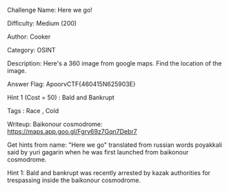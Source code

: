 Challenge Name: Here we go!

Difficulty: Medium (200)

Author: Cooker

Category: OSINT

Description: Here's a 360 image from google maps. Find the location of the image.

Answer Flag: ApoorvCTF{460415N625903E}

Hint 1 (Cost = 50) : Bald and Bankrupt

Tags : Race , Cold


Writeup: Baikonour cosmodrome: https://maps.app.goo.gl/Fgry69z7Gqn7Debr7

Get hints from name: "Here we go" translated from russian words poyakkali said by yuri gagarin when he was first launched from baikonour cosmodrome.

Hint 1: Bald and bankrupt was recently arrested by kazak authorities for trespassing inside the baikonour cosmodrome.